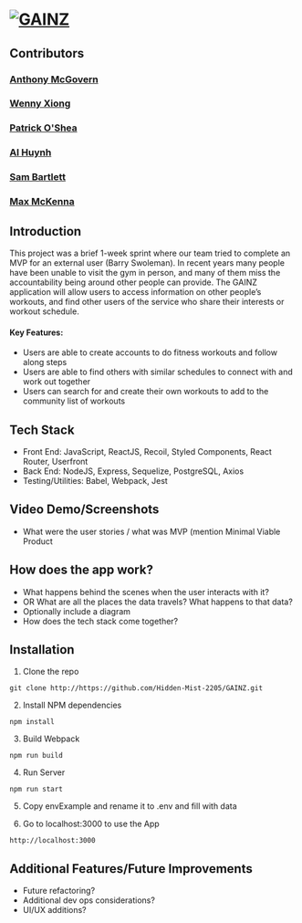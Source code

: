 # [![GAINZ](https://iili.io/gUbhVp.png)](https://freeimage.host/)

## Contributors
### [Anthony McGovern](https://github.com/code402b)
### [Wenny Xiong](https://github.com/WennyXiong)
### [Patrick O'Shea](https://github.com/PatMan817)
### [Al Huynh](https://github.com/Albertthuynh94)
### [Sam Bartlett](https://github.com/samkbe)
### [Max McKenna](https://github.com/mmckenna34)

## Introduction
This project was a brief 1-week sprint where our team tried to complete an MVP for an external user (Barry Swoleman).
In recent years many people have been unable to visit the gym in person, and many of them miss the accountability being around other people can provide. The GAINZ application will allow users to access information on other people’s workouts, and find other users of the service who share their interests or workout schedule.

#### Key Features:
* Users are able to create accounts to do fitness workouts and follow along steps
* Users are able to find others with similar schedules to connect with and work out together
* Users can search for and create their own workouts to add to the community list of workouts

## Tech Stack
* Front End: JavaScript, ReactJS, Recoil, Styled Components, React Router, Userfront
* Back End: NodeJS, Express, Sequelize, PostgreSQL, Axios
* Testing/Utilities: Babel, Webpack, Jest

## Video Demo/Screenshots
* What were the user stories /  what was MVP (mention Minimal Viable Product

## How does the app work?
* What happens behind the scenes when the user interacts with it?
* OR What are all the places the data travels?  What happens to that data?
* Optionally include a diagram
* How does the tech stack come together?

## Installation
1. Clone the repo
```
git clone http://https://github.com/Hidden-Mist-2205/GAINZ.git
```

2. Install NPM dependencies
```
npm install
```

3. Build Webpack
```
npm run build
```

4. Run Server
```
npm run start
```

5. Copy envExample and rename it to .env and fill with data

6. Go to localhost:3000 to use the App
```
http://localhost:3000
```

## Additional Features/Future Improvements
* Future refactoring?
* Additional dev ops considerations?
* UI/UX additions?

